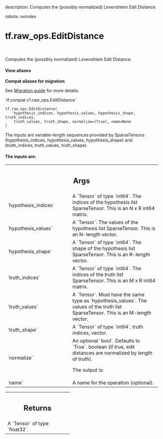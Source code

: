 description: Computes the (possibly normalized) Levenshtein Edit Distance.

robots: noindex

# tf.raw_ops.EditDistance

<!-- Insert buttons and diff -->

<table class="tfo-notebook-buttons tfo-api nocontent" align="left">

</table>



Computes the (possibly normalized) Levenshtein Edit Distance.

<section class="expandable">
  <h4 class="showalways">View aliases</h4>
  <p>
<b>Compat aliases for migration</b>
<p>See
<a href="https://www.tensorflow.org/guide/migrate">Migration guide</a> for
more details.</p>
<p>`tf.compat.v1.raw_ops.EditDistance`</p>
</p>
</section>

<pre class="devsite-click-to-copy prettyprint lang-py tfo-signature-link">
<code>tf.raw_ops.EditDistance(
    hypothesis_indices, hypothesis_values, hypothesis_shape, truth_indices,
    truth_values, truth_shape, normalize=(True), name=None
)
</code></pre>



<!-- Placeholder for "Used in" -->

The inputs are variable-length sequences provided by SparseTensors
  (hypothesis_indices, hypothesis_values, hypothesis_shape)
and
  (truth_indices, truth_values, truth_shape).

#### The inputs are:




<!-- Tabular view -->
 <table class="responsive fixed orange">
<colgroup><col width="214px"><col></colgroup>
<tr><th colspan="2"><h2 class="add-link">Args</h2></th></tr>

<tr>
<td>
`hypothesis_indices`
</td>
<td>
A `Tensor` of type `int64`.
The indices of the hypothesis list SparseTensor.
This is an N x R int64 matrix.
</td>
</tr><tr>
<td>
`hypothesis_values`
</td>
<td>
A `Tensor`.
The values of the hypothesis list SparseTensor.
This is an N-length vector.
</td>
</tr><tr>
<td>
`hypothesis_shape`
</td>
<td>
A `Tensor` of type `int64`.
The shape of the hypothesis list SparseTensor.
This is an R-length vector.
</td>
</tr><tr>
<td>
`truth_indices`
</td>
<td>
A `Tensor` of type `int64`.
The indices of the truth list SparseTensor.
This is an M x R int64 matrix.
</td>
</tr><tr>
<td>
`truth_values`
</td>
<td>
A `Tensor`. Must have the same type as `hypothesis_values`.
The values of the truth list SparseTensor.
This is an M-length vector.
</td>
</tr><tr>
<td>
`truth_shape`
</td>
<td>
A `Tensor` of type `int64`. truth indices, vector.
</td>
</tr><tr>
<td>
`normalize`
</td>
<td>
An optional `bool`. Defaults to `True`.
boolean (if true, edit distances are normalized by length of truth).

The output is:
</td>
</tr><tr>
<td>
`name`
</td>
<td>
A name for the operation (optional).
</td>
</tr>
</table>



<!-- Tabular view -->
 <table class="responsive fixed orange">
<colgroup><col width="214px"><col></colgroup>
<tr><th colspan="2"><h2 class="add-link">Returns</h2></th></tr>
<tr class="alt">
<td colspan="2">
A `Tensor` of type `float32`.
</td>
</tr>

</table>

